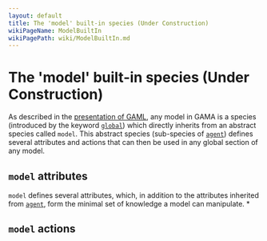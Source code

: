 ```yaml
---
layout: default
title: The 'model' built-in species (Under Construction)
wikiPageName: ModelBuiltIn
wikiPagePath: wiki/ModelBuiltIn.md
---
```


# The 'model' built-in species (Under Construction)



As described in the [presentation of GAML](Introduction), any model in GAMA is a species (introduced by the keyword [`global`](GlobalSpecies)) which directly inherits from an abstract species called `model`. This abstract species (sub-species of [`agent`](AgentBuiltIn)) defines several attributes and actions that can then be used in any global section of any model.



## `model` attributes
`model` defines several attributes, which, in addition to the attributes inherited from [`agent`](AgentBuiltIn), form the minimal set of knowledge a model can manipulate.
  * 


## `model` actions
